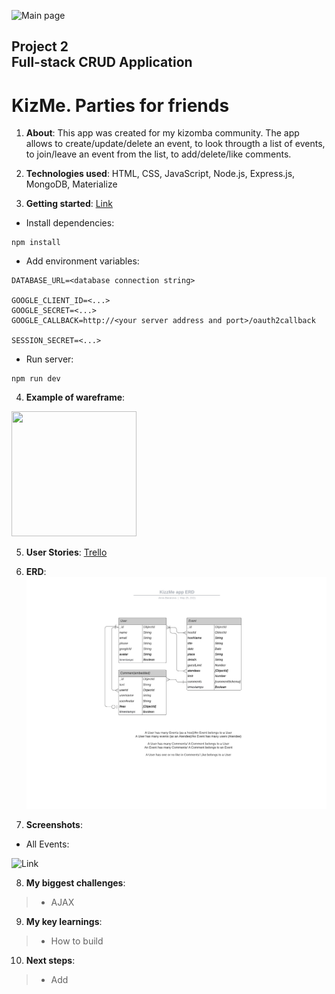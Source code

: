 ![Main page]()

## Project 2 <br> Full-stack CRUD Application

# **KizMe. Parties for friends**

1. **About**: This app was created for my kizomba community. The app allows to create/update/delete an event, to look througth a list of events, to join/leave an event from the list, to add/delete/like comments.
2. **Technologies used**: HTML, CSS, JavaScript, Node.js, Express.js, MongoDB, Materialize

3. **Getting started**: [Link]()
* Install dependencies: 
```
npm install
```
*  Add environment variables:
```
DATABASE_URL=<database connection string>

GOOGLE_CLIENT_ID=<...>
GOOGLE_SECRET=<...>
GOOGLE_CALLBACK=http://<your server address and port>/oauth2callback

SESSION_SECRET=<...>
```

*  Run server:
```
npm run dev
```

4. **Example of wareframe**: 

<img src="" width="200" height="200">

5. **User Stories**: [Trello](https://trello.com/b/8hvBQePf/kizme-app)

6. **ERD**: 
![ERD](public/images/Database_ER_diagram.jpeg)


7. **Screenshots**:

* All Events: 

![Link]()


8. **My biggest challenges**:

> * AJAX


9. **My key learnings**:

> * How to build 

10. **Next steps**: 

> * Add 

